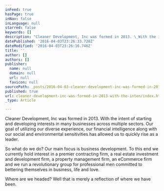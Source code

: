 ```yaml
---
inFeed: true
hasPage: true
inNav: false
inLanguage: null
starred: false
keywords: []
description: "Cleaner Development, Inc was formed in 2013. \_With the intent of starting and developing interests in many businesses across multiple sectors. \_Our goal of utilizing our diverse experience, our financial intelligence along with our social and environmental sensitivities has allowed us to quickly rise as a leader. \_"
datePublished: '2016-04-03T23:26:33.728Z'
dateModified: '2016-04-03T23:26:16.746Z'
title: ''
author: []
authors: []
publisher:
  name: null
  domain: null
  url: null
  favicon: null
sourcePath: _posts/2016-04-03-cleaner-development-inc-was-formed-in-2013-with-the-inten.md
published: true
url: cleaner-development-inc-was-formed-in-2013-with-the-inten/index.html
_type: Article

---
```

Cleaner Development, Inc was formed in 2013\.  With the intent of starting and developing interests in many businesses across multiple sectors.  Our goal of utilizing our diverse experience, our financial intelligence along with our social and environmental sensitivities has allowed us to quickly rise as a leader.  

So what do we do? Our main focus is business development.  To this end we currently hold interest in a premier contracting firm, a real estate investment and development firm, a property management firm, an eCommerce firm and we run a revolutionary group for professional men committed  to bettering themselves in business, life and love. 

Where are we headed?  Well that is merely a reflection of where we have been.